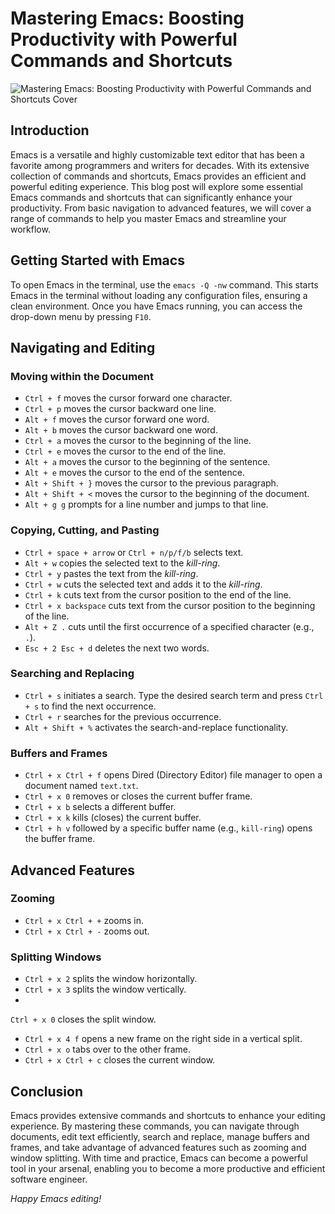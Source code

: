 # Mastering Emacs: Boosting Productivity with Powerful Commands and Shortcuts

![Mastering Emacs: Boosting Productivity with Powerful Commands and Shortcuts Cover](https://res.cloudinary.com/bizstak/image/upload/v1685914996/GitHub_Cover_vnkgxo.png)

## Introduction
Emacs is a versatile and highly customizable text editor that has been a favorite among programmers and writers for decades. With its extensive collection of commands and shortcuts, Emacs provides an efficient and powerful editing experience. This blog post will explore some essential Emacs commands and shortcuts that can significantly enhance your productivity. From basic navigation to advanced features, we will cover a range of commands to help you master Emacs and streamline your workflow.

## Getting Started with Emacs
To open Emacs in the terminal, use the `emacs -Q -nw` command. This starts Emacs in the terminal without loading any configuration files, ensuring a clean environment. Once you have Emacs running, you can access the drop-down menu by pressing `F10`.

## Navigating and Editing

### Moving within the Document
   - `Ctrl + f` moves the cursor forward one character.
   - `Ctrl + p` moves the cursor backward one line.
   - `Alt + f` moves the cursor forward one word.
   - `Alt + b` moves the cursor backward one word.
   - `Ctrl + a` moves the cursor to the beginning of the line.
   - `Ctrl + e` moves the cursor to the end of the line.
   - `Alt + a` moves the cursor to the beginning of the sentence.
   - `Alt + e` moves the cursor to the end of the sentence.
   - `Alt + Shift + }` moves the cursor to the previous paragraph.
   - `Alt + Shift + <` moves the cursor to the beginning of the document.
   - `Alt + g g` prompts for a line number and jumps to that line.

### Copying, Cutting, and Pasting
   - `Ctrl + space + arrow` or `Ctrl + n/p/f/b` selects text.
   - `Alt + w` copies the selected text to the _kill-ring_.
   - `Ctrl + y` pastes the text from the _kill-ring_.
   - `Ctrl + w` cuts the selected text and adds it to the _kill-ring_.
   - `Ctrl + k` cuts text from the cursor position to the end of the line.
   - `Ctrl + x backspace` cuts text from the cursor position to the beginning of the line.
   - `Alt + Z .` cuts until the first occurrence of a specified character (e.g., `.`).
   - `Esc + 2 Esc + d` deletes the next two words.

### Searching and Replacing
   - `Ctrl + s` initiates a search. Type the desired search term and press `Ctrl + s` to find the next occurrence.
   - `Ctrl + r` searches for the previous occurrence.
   - `Alt + Shift + %` activates the search-and-replace functionality.

### Buffers and Frames
   - `Ctrl + x Ctrl + f` opens Dired (Directory Editor) file manager to open a document named `text.txt`.
   - `Ctrl + x 0` removes or closes the current buffer frame.
   - `Ctrl + x b` selects a different buffer.
   - `Ctrl + x k` kills (closes) the current buffer.
   - `Ctrl + h v` followed by a specific buffer name (e.g., `kill-ring`) opens the buffer frame.

## Advanced Features

### Zooming
   - `Ctrl + x Ctrl + +` zooms in.
   - `Ctrl + x Ctrl + -` zooms out.

### Splitting Windows
   - `Ctrl + x 2` splits the window horizontally.
   - `Ctrl + x 3` splits the window vertically.
   -

 `Ctrl + x 0` closes the split window.
   - `Ctrl + x 4 f` opens a new frame on the right side in a vertical split.
   - `Ctrl + x o` tabs over to the other frame.
   - `Ctrl + x Ctrl + c` closes the current window.

## Conclusion
Emacs provides extensive commands and shortcuts to enhance your editing experience. By mastering these commands, you can navigate through documents, edit text efficiently, search and replace, manage buffers and frames, and take advantage of advanced features such as zooming and window splitting. With time and practice, Emacs can become a powerful tool in your arsenal, enabling you to become a more productive and efficient software engineer.

_Happy Emacs editing!_